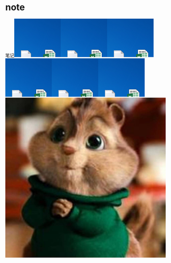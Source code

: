 # note
笔记![title](.local/static/2020/2/0/11120200307230755.1583596967280.png)![title](https://raw.githubusercontent.com/pallcard/noteImg/master/noteImg/2020/03/08/11120200307230755-1583596969523.png)![title](.local/static/2020/2/0/11120200307230755.1583597000244.png)![title](https://raw.githubusercontent.com/pallcard/noteImg/master/noteImg/2020/03/08/11120200307230755-1583597002871.png)![title](.local/static/2020/2/0/11120200307230755.1583597051822.png)![title](https://raw.githubusercontent.com/pallcard/noteImg/master/noteImg/2020/03/08/11120200307230755-1583597054417.png?token=AHBYBJ5XZ57TOHFFUOSUY3C6MPDDY)![title](https://raw.githubusercontent.com/pallcard/noteImg/master/noteImg/2020/03/08/%E5%BE%AE%E4%BF%A1%E5%9B%BE%E7%89%87_20200301132033-1583597065445.jpg?token=AHBYBJ47EYOI5CIJXRW5EI26MPDEQ)